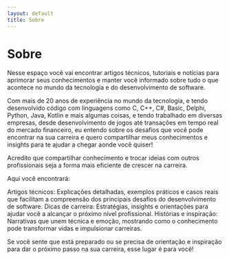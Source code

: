 ```yaml
---
layout: default
title: Sobre
---
```


# Sobre

Nesse espaço você vai encontrar artigos técnicos, tutoriais e notícias para aprimorar seus conhecimentos e manter você informado sobre tudo o que acontece no mundo da tecnologia e do desenvolvimento de software.


Com mais de 20 anos de experiência no mundo da tecnologia, e tendo desenvolvido código com linguagens como C, C++, C#, Basic, Delphi, Python, Java, Kotlin e mais algumas coisas, e tendo trabalhado em diversas empresas, desde desenvolvimento de jogos até transações em tempo real do mercado financeiro, eu entendo sobre os desafios que você pode encontrar na sua carreira e quero compartilhar meus conhecimentos e insights para te ajudar a chegar aonde você quiser!


Acredito que compartilhar conhecimento e trocar ideias com outros profissionais seja a forma mais eficiente de crescer na carreira.


Aqui você encontrará:

Artigos técnicos: Explicações detalhadas, exemplos práticos e casos reais que facilitam a compreensão dos principais desafios do desenvolvimento de software.
Dicas de carreira: Estratégias, insights e orientações para ajudar você a alcançar o próximo nível profissional.
Histórias e inspiração: Narrativas que unem técnica e emoção, mostrando como o conhecimento pode transformar vidas e impulsionar carreiras.

Se você sente que está preparado ou se precisa de orientação e inspiração para dar o próximo passo na sua carreira, esse lugar é para você!
